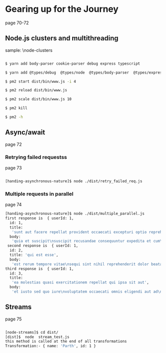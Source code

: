 # Gearing up for the Journey

page 70-72

## Node.js clusters and multithreading

sample: \node-clusters

```bash

$ yarn add body-parser cookie-parser debug express typescript

$ yarn add @types/debug  @types/node  @types/body-parser  @types/express  

$ pm2 start dist/bin/www.js -i 4

$ pm2 reload dist/bin/www.js 

$ pm2 scale dist/bin/www.js 10

$ pm2 kill

$ pm2 -h

```

## Async/await

page 72

### Retrying failed requestss

page 73

```bash

[handing-asynchronous-nature]$ node ./dist/retry_failed_req.js

```

### Multiple requests in parallel

page 74


```bash
[handing-asynchronous-nature]$ node ./dist/multiple_parallel.js
first response is  { userId: 1,
  id: 1,
  title:
   'sunt aut facere repellat provident occaecati excepturi optio reprehenderit',
  body:
   'quia et suscipit\nsuscipit recusandae consequuntur expedita et cum\nreprehenderit molestiae ut ut quas totam\nnostrum rerum est autem sunt rem eveniet architecto' }
 second response is  { userId: 1,
  id: 2,
  title: 'qui est esse',
  body:
   'est rerum tempore vitae\nsequi sint nihil reprehenderit dolor beatae ea dolores neque\nfugiat blanditiis voluptate porro vel nihil molestiae ut reiciendis\nqui aperiam non debitis possimus qui neque nisi nulla' }
third response is  { userId: 1,
  id: 3,
  title:
   'ea molestias quasi exercitationem repellat qui ipsa sit aut',
  body:
   'et iusto sed quo iure\nvoluptatem occaecati omnis eligendi aut ad\nvoluptatem doloribus vel accusantium quis pariatur\nmolestiae porro eius odio et labore et velit aut' }

```


## Streams

page 75

```bash

[node-streams]$ cd dist/
[dist]$  node  stream_test.js
this method is called at the end of all transformations
Transformation:- { name: 'Parth', id: 1 }

```